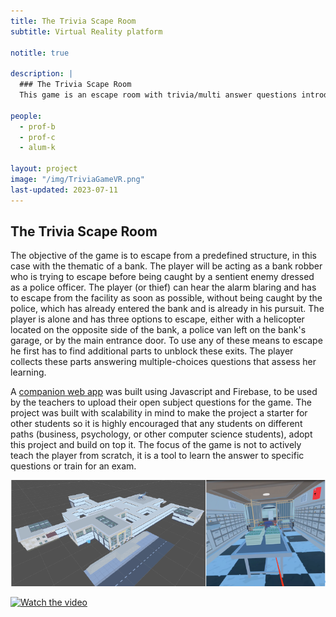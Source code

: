 ```yaml
---
title: The Trivia Scape Room
subtitle: Virtual Reality platform

notitle: true

description: |
  ### The Trivia Scape Room 
  This game is an escape room with trivia/multi answer questions introduced by the teacher in a web interface. The questions will condition the players to progress along the game.

people:
  - prof-b
  - prof-c
  - alum-k

layout: project
image: "/img/TriviaGameVR.png"
last-updated: 2023-07-11
---
```


## The Trivia Scape Room

The objective of the game is to escape from a predefined structure, in
this case with the thematic of a bank. The player will be acting as a bank
robber who is trying to escape before being caught by a sentient enemy dressed as a police
officer. The player (or thief) can hear the alarm blaring and has to escape from the
facility as soon as possible, without being caught by the police, which has already entered
the bank and is already in his pursuit. The player is alone and has three options to escape, either with a helicopter located on the opposite side of the bank, a police van left on the bank's garage, or by the main
entrance door. To use any of these means to escape he first has to find additional parts
to unblock these exits. The player collects these parts answering multiple-choices questions that assess her learning.

A [companion web app](https://vrtrivia-619c6.web.app/) was built using Javascript and Firebase, to be used by the teachers to upload their open subject questions for the game. The project was built with scalability in mind to make the project
a starter for other students so it is highly encouraged that any students on different paths
(business, psychology, or other computer science students), adopt this project and build
on top it. The focus of the game is not to actively teach the player from scratch,
it is a tool to learn the answer to specific questions or train for an exam.

![Snapshot of the game](/img/TriviaBuildingFirstScene.png)

[![Watch the video]()](https://www.youtube.com/watch?v=1gDgYomyV70&t=128s)
